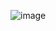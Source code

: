 ![image](https://user-images.githubusercontent.com/63789702/186239495-e361fcea-ae4a-4228-ac26-e8368695f68a.png)
